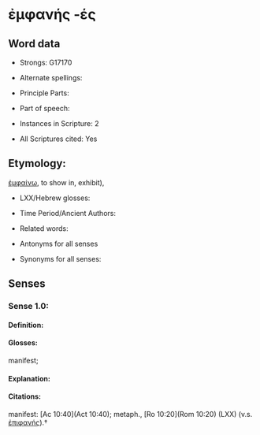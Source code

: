 # ἐμφανής -ές

<!-- Status: S2=NeedsEdits -->
<!-- Lexica used for edits:   -->

## Word data

* Strongs: G17170

* Alternate spellings:



* Principle Parts: 


* Part of speech: 


* Instances in Scripture: 2

* All Scriptures cited: Yes

## Etymology: 

[ἐμφαίνω](), to show in, exhibit), 

* LXX/Hebrew glosses: 


* Time Period/Ancient Authors: 


* Related words: 

* Antonyms for all senses

* Synonyms for all senses: 


## Senses 


### Sense  1.0: 

#### Definition: 

#### Glosses: 

manifest; 

#### Explanation: 


#### Citations: 

manifest: [Ac 10:40](Act 10:40); metaph., [Ro 10:20](Rom 10:20) (LXX) (v.s. [ἐπιφανής]()).†
